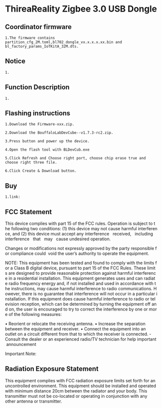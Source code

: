 # ThireaReality Zigbee 3.0 USB Dongle

## Coordinator firmware
    1.The firmware contains partition_cfg_2M.toml,bl702_dongle_vx.x.x.x.xx.bin and bl_factory_params_IoTKitA_32M.dts.
## Notice
    1. 

## Function Description
    1. 

## Flashing instructions
    1.Download the Firmware-xxx.zip.

    2.Download the BouffaloLabDevCube--v1.7.3-rc2.zip.
    
    3.Press button and power up the device.
    
    4.Open the flash tool with BLDevCub.exe
    
    5.Click Refresh and Choose right port, choose chip erase true and choose right three file.
    
    6.Click Create & Download button. 

## Buy
    1.link:

## FCC Statement
This device complies with part 15 of the FCC rules. Operation is subject to the following two conditions: (1) this device may not cause harmful interference, and (2) this device must accept any interference   received,   including   interference   that   may   cause undesired operation. 

Changes or modifications not expressly approved by the party responsible for compliance could 
void the user’s authority to operate the equipment. 

NOTE: This equipment has been tested and found to comply with the limits for a Class B digital device, pursuant to part 15 of the FCC Rules. These limits are designed to provide reasonable protection against harmful interference in a residential installation. This equipment generates uses and can radiate radio frequency energy and, if not installed and used in accordance with the instructions, may cause harmful interference to radio communications. However, there is no guarantee that interference will not occur in a particular installation. If this equipment does cause harmful interference to radio or television reception, which can be determined by turning the equipment off and on, the user is encouraged to try to correct the interference by one or more of the following measures:  

• Reorient or relocate the receiving antenna.
• Increase the separation between the equipment and receiver.
• Connect the equipment into an outlet on a circuit different from that to which the receiver is connected.
‐ Consult the dealer or an experienced radio/TV technician for help important announcement 

Important Note:
## Radiation Exposure Statement
This equipment complies with FCC radiation exposure limits set forth for an uncontrolled environment. This equipment should be installed and operated with minimum distance 20cm between the radiator and your body. 
This transmitter must not be co-located or operating in conjunction with any other antenna or transmitter.
